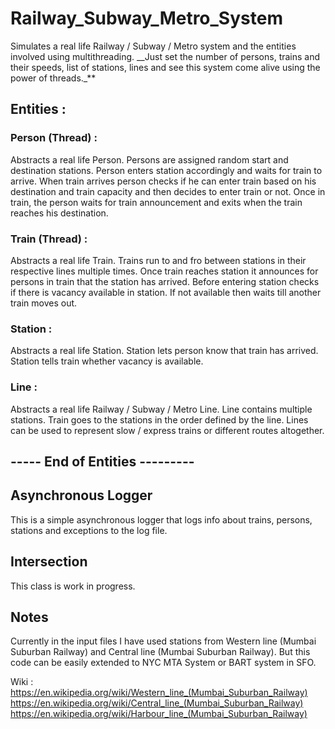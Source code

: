 # Railway_Subway_Metro_System

Simulates a real life Railway / Subway / Metro system and the entities involved using multithreading.
__Just set the number of persons, trains and their speeds, list of stations, lines and see this system come alive using the power of threads._**

## Entities :

### Person (Thread) :

Abstracts a real life Person.
Persons are assigned random start and destination stations. Person enters station accordingly and waits for train to arrive. When train arrives person checks if he can enter train based on his destination and train capacity and then decides to enter train or not. Once in train, the person waits for train announcement and exits when the train reaches his destination.

### Train (Thread) :

Abstracts a real life Train.
Trains run to and fro between stations in their respective lines multiple times. Once train reaches station it announces for persons in train that the station has arrived. Before entering station checks if there is vacancy available in station. If not available then waits till another train moves out.

### Station :

Abstracts a real life Station.
Station lets person know that train has arrived. Station tells train whether vacancy is available.

### Line :

Abstracts a real life Railway / Subway / Metro Line.
Line contains multiple stations. Train goes to the stations in the order defined by the line. Lines can be used to represent slow / express trains or different routes altogether.

## ----- End of Entities ---------

## Asynchronous Logger

This is a simple asynchronous logger that logs info about trains, persons, stations and exceptions to the log file.

## Intersection

This class is work in progress.

## Notes

Currently in the input files I have used stations from Western line (Mumbai Suburban Railway) and Central line (Mumbai Suburban Railway).
But this code can be easily extended to NYC MTA System or BART system in SFO.

Wiki :
https://en.wikipedia.org/wiki/Western_line_(Mumbai_Suburban_Railway)
https://en.wikipedia.org/wiki/Central_line_(Mumbai_Suburban_Railway)
https://en.wikipedia.org/wiki/Harbour_line_(Mumbai_Suburban_Railway)
